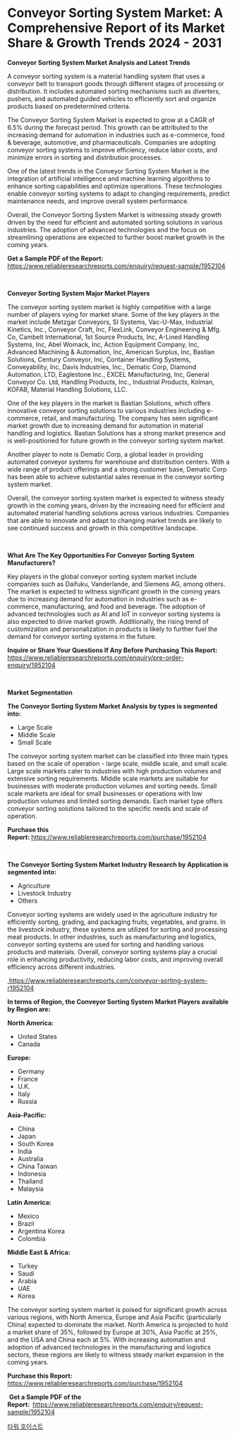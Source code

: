 <p><h1>Conveyor Sorting System Market: A Comprehensive Report of its Market Share & Growth Trends 2024 - 2031</h1></p><p><strong>Conveyor Sorting System Market Analysis and Latest Trends</strong></p>
<p><p>A conveyor sorting system is a material handling system that uses a conveyor belt to transport goods through different stages of processing or distribution. It includes automated sorting mechanisms such as diverters, pushers, and automated guided vehicles to efficiently sort and organize products based on predetermined criteria.</p><p>The Conveyor Sorting System Market is expected to grow at a CAGR of 6.5% during the forecast period. This growth can be attributed to the increasing demand for automation in industries such as e-commerce, food & beverage, automotive, and pharmaceuticals. Companies are adopting conveyor sorting systems to improve efficiency, reduce labor costs, and minimize errors in sorting and distribution processes.</p><p>One of the latest trends in the Conveyor Sorting System Market is the integration of artificial intelligence and machine learning algorithms to enhance sorting capabilities and optimize operations. These technologies enable conveyor sorting systems to adapt to changing requirements, predict maintenance needs, and improve overall system performance.</p><p>Overall, the Conveyor Sorting System Market is witnessing steady growth driven by the need for efficient and automated sorting solutions in various industries. The adoption of advanced technologies and the focus on streamlining operations are expected to further boost market growth in the coming years.</p></p>
<p><strong>Get a Sample PDF of the Report:&nbsp;</strong> <a href="https://www.reliableresearchreports.com/enquiry/request-sample/1952104">https://www.reliableresearchreports.com/enquiry/request-sample/1952104</a></p>
<p>&nbsp;</p>
<p><strong>Conveyor Sorting System Major Market Players</strong></p>
<p><p>The conveyor sorting system market is highly competitive with a large number of players vying for market share. Some of the key players in the market include Metzgar Conveyors, SI Systems, Vac-U-Max, Industrial Kinetics, Inc., Conveyor Craft, Inc, FlexLink, Conveyor Engineering & Mfg. Co, Cambelt International, 1st Source Products, Inc, A-Lined Handling Systems, Inc, Abel Womack, Inc, Action Equipment Company, Inc, Advanced Machining & Automation, Inc, American Surplus, Inc, Bastian Solutions, Century Conveyor, Inc, Container Handling Systems, Conveyability, Inc, Davis Industries, Inc., Dematic Corp, Diamond Automation, LTD, Eaglestone Inc., EXCEL Manufacturing, Inc, General Conveyor Co. Ltd, Handling Products, Inc., Industrial Products, Kolman, KOFAB, Material Handling Solutions, LLC.</p><p>One of the key players in the market is Bastian Solutions, which offers innovative conveyor sorting solutions to various industries including e-commerce, retail, and manufacturing. The company has seen significant market growth due to increasing demand for automation in material handling and logistics. Bastian Solutions has a strong market presence and is well-positioned for future growth in the conveyor sorting system market.</p><p>Another player to note is Dematic Corp, a global leader in providing automated conveyor systems for warehouse and distribution centers. With a wide range of product offerings and a strong customer base, Dematic Corp has been able to achieve substantial sales revenue in the conveyor sorting system market.</p><p>Overall, the conveyor sorting system market is expected to witness steady growth in the coming years, driven by the increasing need for efficient and automated material handling solutions across various industries. Companies that are able to innovate and adapt to changing market trends are likely to see continued success and growth in this competitive landscape.</p></p>
<p>&nbsp;</p>
<p><strong>What Are The Key Opportunities For Conveyor Sorting System Manufacturers?</strong></p>
<p><p>Key players in the global conveyor sorting system market include companies such as Daifuku, Vanderlande, and Siemens AG, among others. The market is expected to witness significant growth in the coming years due to increasing demand for automation in industries such as e-commerce, manufacturing, and food and beverage. The adoption of advanced technologies such as AI and IoT in conveyor sorting systems is also expected to drive market growth. Additionally, the rising trend of customization and personalization in products is likely to further fuel the demand for conveyor sorting systems in the future.</p></p>
<p><strong>Inquire or Share Your Questions If Any Before Purchasing This Report:</strong> <a href="https://www.reliableresearchreports.com/enquiry/pre-order-enquiry/1952104">https://www.reliableresearchreports.com/enquiry/pre-order-enquiry/1952104</a></p>
<p>&nbsp;</p>
<p><strong>Market Segmentation</strong></p>
<p><strong>The Conveyor Sorting System Market Analysis by types is segmented into:</strong></p>
<p><ul><li>Large Scale</li><li>Middle Scale</li><li>Small Scale</li></ul></p>
<p><p>The conveyor sorting system market can be classified into three main types based on the scale of operation - large scale, middle scale, and small scale. Large scale markets cater to industries with high production volumes and extensive sorting requirements. Middle scale markets are suitable for businesses with moderate production volumes and sorting needs. Small scale markets are ideal for small businesses or operations with low production volumes and limited sorting demands. Each market type offers conveyor sorting solutions tailored to the specific needs and scale of operation.</p></p>
<p><strong>Purchase this Report:&nbsp;</strong><a href="https://www.reliableresearchreports.com/purchase/1952104">https://www.reliableresearchreports.com/purchase/1952104</a></p>
<p>&nbsp;</p>
<p><strong>The Conveyor Sorting System Market Industry Research by Application is segmented into:</strong></p>
<p><ul><li>Agriculture</li><li>Livestock Industry</li><li>Others</li></ul></p>
<p><p>Conveyor sorting systems are widely used in the agriculture industry for efficiently sorting, grading, and packaging fruits, vegetables, and grains. In the livestock industry, these systems are utilized for sorting and processing meat products. In other industries, such as manufacturing and logistics, conveyor sorting systems are used for sorting and handling various products and materials. Overall, conveyor sorting systems play a crucial role in enhancing productivity, reducing labor costs, and improving overall efficiency across different industries.</p></p>
<p><a href="https://www.reliableresearchreports.com/conveyor-sorting-system-r1952104">&nbsp;https://www.reliableresearchreports.com/conveyor-sorting-system-r1952104</a></p>
<p><strong>In terms of Region, the Conveyor Sorting System Market Players available by Region are:</strong></p>
<p>
    <p> <strong> North America: </strong>
        <ul>
            <li>United States</li>
            <li>Canada</li>
        </ul>
        </p> 
    <p> <strong> Europe: </strong>
        <ul>
            <li>Germany</li>
            <li>France</li>
            <li>U.K.</li>
            <li>Italy</li>
            <li>Russia</li>
        </ul>
        </p> 
    <p> <strong> Asia-Pacific: </strong>
        <ul>
            <li>China</li>
            <li>Japan</li>
            <li>South Korea</li>
            <li>India</li>
            <li>Australia</li>
            <li>China Taiwan</li>
            <li>Indonesia</li>
            <li>Thailand</li>
            <li>Malaysia</li>
        </ul>
        </p> 
    <p> <strong> Latin America: </strong>
        <ul>
            <li>Mexico</li>
            <li>Brazil</li>
            <li>Argentina Korea</li>
            <li>Colombia</li>
        </ul>
        </p> 
    <p> <strong> Middle East & Africa: </strong>
        <ul>
            <li>Turkey</li>
            <li>Saudi</li>
            <li>Arabia</li>
            <li>UAE</li>
            <li>Korea</li>
        </ul>
    </p>
    </p>
<p><p>The conveyor sorting system market is poised for significant growth across various regions, with North America, Europe and Asia Pacific (particularly China) expected to dominate the market. North America is projected to hold a market share of 35%, followed by Europe at 30%, Asia Pacific at 25%, and the USA and China each at 5%. With increasing automation and adoption of advanced technologies in the manufacturing and logistics sectors, these regions are likely to witness steady market expansion in the coming years.</p></p>
<p><strong>Purchase this Report: </strong><a href="https://www.reliableresearchreports.com/purchase/1952104">https://www.reliableresearchreports.com/purchase/1952104</a></p>
<p>&nbsp;<strong>Get a Sample PDF of the Report:&nbsp;&nbsp;</strong><a href="https://www.reliableresearchreports.com/enquiry/request-sample/1952104">https://www.reliableresearchreports.com/enquiry/request-sample/1952104</a></p>
<p><strong></strong></p>
<p><p><a href="https://github.com/hasanrajibul387/Market-Research-Report-List-2/blob/main/613088646580.md">타워 호이스트</a></p></p>